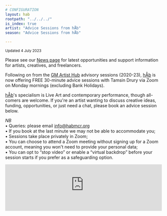 ```yaml
---
# CONFIGURATION
layout: hab
rootpath: "../../../"
is_index: true
artist: "Advice Sessions from hÅb"
season: "Advice Sessions from hÅb"

---
```

<small>Updated 4 July 2023</small>        
        
Please see our [News page](/news/#artists) for latest opportunities and support information for artists, creatives, and freelancers.         
        
Following on from the <a href="https://gm-artisthub.co.uk" target="_blank">GM Artist Hub</a> advisory sessions (2020-23), [hÅb](/hab) is now offering FREE 30-minute advice sessions with Tamsin Drury via Zoom on Monday mornings (excluding Bank Holidays).         
           
[hÅb](/hab)'s specialism is Live Art and contemporary performance, though all-comers are welcome. If you're an artist wanting to discuss creative ideas, funding, opportunities, or just need a chat, please book an advice session below.          
        
*NB*<br>• Queries: please email <a href="mailto:info@habmcr.org">info@habmcr.org</a><br>• If you book at the last minute we may not be able to accommodate you;<br>• Sessions take place privately in Zoom;<br>• You can choose to attend a Zoom meeting without signing up for a Zoom account, meaning you won't need to provide your personal data;<br>• You can opt to “stop video” or enable a “virtual backdrop” before your session starts if you prefer as a safeguarding option.          
            
<iframe src="https://app.squarespacescheduling.com/schedule.php?owner=29641228" title="Schedule Appointment" width="100%" frameBorder="0"></iframe><script src="https://embed.acuityscheduling.com/js/embed.js" type="text/javascript"></script>
